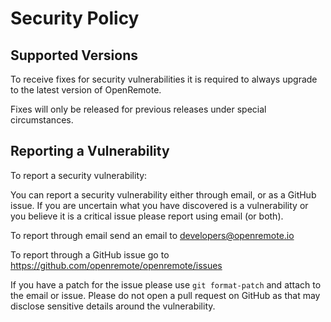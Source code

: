 # Security Policy

## Supported Versions

To receive fixes for security vulnerabilities it is required to always upgrade to the latest version of OpenRemote. 

Fixes will only be released for previous releases under special circumstances.

## Reporting a Vulnerability

To report a security vulnerability:

You can report a security vulnerability either through email, or as a GitHub issue. If you are uncertain what you have 
discovered is a vulnerability or you believe it is a critical issue please report using email (or both).

To report through email send an email to developers@openremote.io 

To report through a GitHub issue go to https://github.com/openremote/openremote/issues

If you have a patch for the issue please use `git format-patch` and attach to the email or issue. Please do not open a 
pull request on GitHub as that may disclose sensitive details around the vulnerability.
